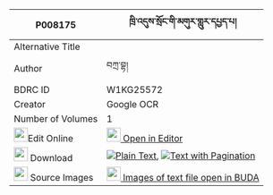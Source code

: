 |P008175|ཁྲི་འདུས་སྲོང་གི་མགུར་གླུར་དཔྱད་པ། 
| --- | --- 
|Alternative Title |
|Author| བཀྲ་བྷ།
|BDRC ID | W1KG25572
|Creator | Google OCR
|Number of Volumes| 1
|<img width="25" src="https://img.icons8.com/color/25/000000/edit-property.png">Edit Online| [<img width="25" src="https://avatars.githubusercontent.com/u/45091458?s=200&v=4"> Open in Editor](http://editor.openpecha.org/P008175)
|<img width="25" src="https://img.icons8.com/fluent/48/000000/download-2.png"/>  Download | [![](https://img.icons8.com/color/20/000000/txt.png)Plain Text](https://github.com/Openpecha/P008175/releases/download/v2/tridu_sa_song_gi_gurlu_ra_chep_plain_P008175.zip), [![](https://img.icons8.com/color/20/000000/txt.png)Text with Pagination](https://github.com/Openpecha/P008175/releases/download/v2/tridu_sa_song_gi_gurlu_ra_chep_pages_P008175.zip)
|<img width="25" src="https://img.icons8.com/plasticine/100/000000/pictures-folder.png"/>  Source Images | [<img width="25" src="https://library.bdrc.io/icons/BUDA-small.svg"> Images of text file open in BUDA](https://library.bdrc.io/show/bdr:W1KG25572)
